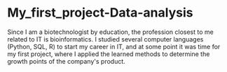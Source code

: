 # My_first_project-Data-analysis
Since I am a biotechnologist by education, the profession closest to me related to IT is bioinformatics.  I studied several computer languages (Python, SQL, R) to start my career in IT, and at some point it was time for my first project, where I applied the learned methods to determine the growth points of the company's product.
